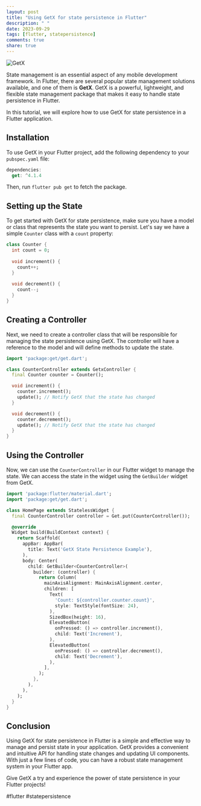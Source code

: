```yaml
---
layout: post
title: "Using GetX for state persistence in Flutter"
description: " "
date: 2023-09-29
tags: [flutter, statepersistence]
comments: true
share: true
---
```


![GetX](https://miro.medium.com/max/1000/1*i1CuWxJYZ5HrHp10P6oUHQ.png)

State management is an essential aspect of any mobile development framework. In Flutter, there are several popular state management solutions available, and one of them is **GetX**. GetX is a powerful, lightweight, and flexible state management package that makes it easy to handle state persistence in Flutter.

In this tutorial, we will explore how to use GetX for state persistence in a Flutter application.

## Installation

To use GetX in your Flutter project, add the following dependency to your `pubspec.yaml` file:

```dart
dependencies:
  get: ^4.1.4
```

Then, run `flutter pub get` to fetch the package.

## Setting up the State

To get started with GetX for state persistence, make sure you have a model or class that represents the state you want to persist. Let's say we have a simple `Counter` class with a `count` property:

```dart
class Counter {
  int count = 0;
  
  void increment() {
    count++;
  }
  
  void decrement() {
    count--;
  }
}
```

## Creating a Controller

Next, we need to create a controller class that will be responsible for managing the state persistence using GetX. The controller will have a reference to the model and will define methods to update the state.

```dart
import 'package:get/get.dart';

class CounterController extends GetxController {
  final Counter counter = Counter();

  void increment() {
    counter.increment();
    update(); // Notify GetX that the state has changed
  }

  void decrement() {
    counter.decrement();
    update(); // Notify GetX that the state has changed
  }
}
```

## Using the Controller

Now, we can use the `CounterController` in our Flutter widget to manage the state. We can access the state in the widget using the `GetBuilder` widget from GetX.

```dart
import 'package:flutter/material.dart';
import 'package:get/get.dart';

class HomePage extends StatelessWidget {
  final CounterController controller = Get.put(CounterController());

  @override
  Widget build(BuildContext context) {
    return Scaffold(
      appBar: AppBar(
        title: Text('GetX State Persistence Example'),
      ),
      body: Center(
        child: GetBuilder<CounterController>(
          builder: (controller) {
            return Column(
              mainAxisAlignment: MainAxisAlignment.center,
              children: [
                Text(
                  'Count: ${controller.counter.count}',
                  style: TextStyle(fontSize: 24),
                ),
                SizedBox(height: 16),
                ElevatedButton(
                  onPressed: () => controller.increment(),
                  child: Text('Increment'),
                ),
                ElevatedButton(
                  onPressed: () => controller.decrement(),
                  child: Text('Decrement'),
                ),
              ],
            );
          },
        ),
      ),
    );
  }
}
```

## Conclusion

Using GetX for state persistence in Flutter is a simple and effective way to manage and persist state in your application. GetX provides a convenient and intuitive API for handling state changes and updating UI components. With just a few lines of code, you can have a robust state management system in your Flutter app.

Give GetX a try and experience the power of state persistence in your Flutter projects!

#flutter #statepersistence